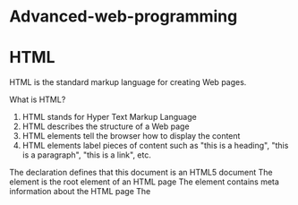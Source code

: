 # Advanced-web-programming

# HTML

HTML is the standard markup language for creating Web pages.

What is HTML?
1. HTML stands for Hyper Text Markup Language
2. HTML describes the structure of a Web page
3. HTML elements tell the browser how to display the content
4. HTML elements label pieces of content such as "this is a heading", "this is a paragraph", "this is a link", etc.

The <!DOCTYPE html> declaration defines that this document is an HTML5 document
The <html> element is the root element of an HTML page
The <head> element contains meta information about the HTML page
The <title> element specifies a title for the HTML page (which is shown in the browser's title bar or in the page's tab)
The <body> element defines the document's body, and is a container for all the visible contents, such as headings, paragraphs, images, hyperlinks, tables, lists, etc.
The <h1> element defines a large heading
The <p> element defines a paragraph

